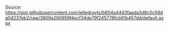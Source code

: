 Source: https://gist.githubusercontent.com/jelledruyts/b604a4443faada3d8c0c59da04237eb2/raw/3909a290959f4ecf34de79f245778fcb91b457dd/default.aspx